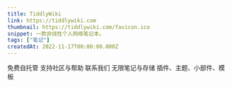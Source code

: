 ```yaml
---
title: TiddlyWiki
link: https://tiddlywiki.com
thumbnail: https://tiddlywiki.com/favicon.ico
snippet: 一款非线性个人网络笔记本。
tags: ["笔记"]
createdAt: 2022-11-17T00:00:00.000Z
---
```

免费自托管
支持社区与帮助
联系我们
无限笔记与存储
插件、主题、小部件、模板